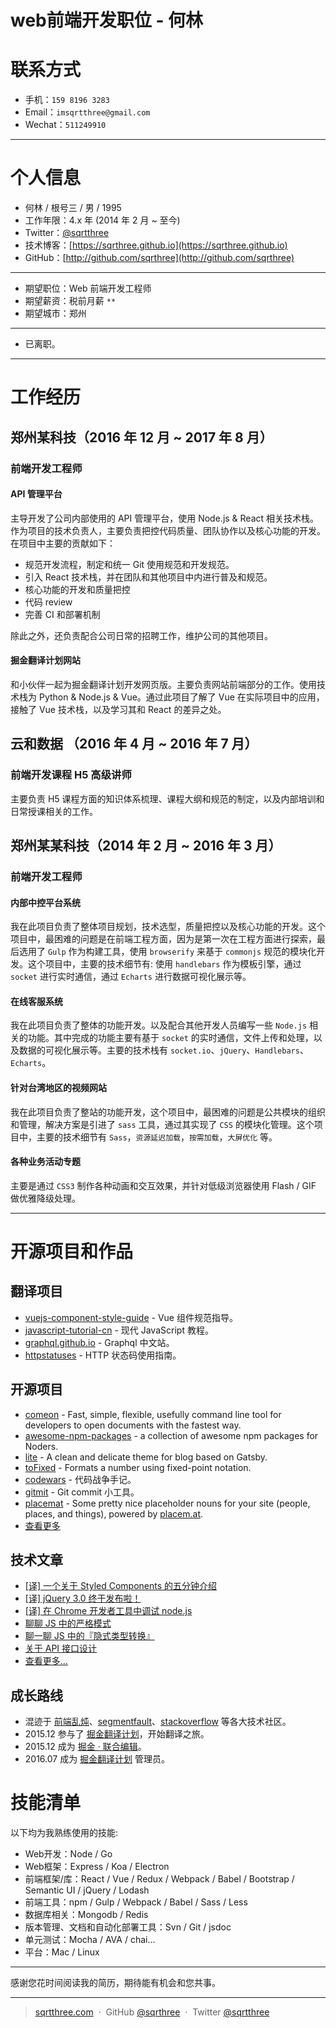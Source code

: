 # web前端开发职位 - 何林

# 联系方式

- 手机：`159 8196 3283`
- Email：`imsqrtthree@gmail.com`
- Wechat：`511249910`

---

# 个人信息

 - 何林 / 根号三 / 男 / 1995
 - 工作年限：4.x 年 (2014 年 2 月 ~ 至今)
 - Twitter：[@sqrtthree](https://twitter.com/sqrtthree)
 - 技术博客：[https://sqrthree.github.io](https://sqrthree.github.io)
 - GitHub：[http://github.com/sqrthree](http://github.com/sqrthree)

---

 - 期望职位：Web 前端开发工程师
 - 期望薪资：税前月薪 `**`
 - 期望城市：郑州

---

 - 已离职。

---

# 工作经历

## 郑州某科技（2016 年 12 月 ~ 2017 年 8 月）

### 前端开发工程师

#### API 管理平台

主导开发了公司内部使用的 API 管理平台，使用 Node.js & React 相关技术栈。作为项目的技术负责人，主要负责把控代码质量、团队协作以及核心功能的开发。在项目中主要的贡献如下：

- 规范开发流程，制定和统一 Git 使用规范和开发规范。
- 引入 React 技术栈，并在团队和其他项目中内进行普及和规范。
- 核心功能的开发和质量把控
- 代码 review
- 完善 CI 和部署机制

除此之外，还负责配合公司日常的招聘工作，维护公司的其他项目。

#### 掘金翻译计划网站

和小伙伴一起为掘金翻译计划开发网页版。主要负责网站前端部分的工作。使用技术栈为 Python & Node.js & Vue。通过此项目了解了 Vue 在实际项目中的应用，接触了 Vue 技术栈，以及学习其和 React 的差异之处。

## 云和数据 （2016 年 4 月 ~ 2016 年 7 月）

### 前端开发课程 H5 高级讲师

主要负责 H5 课程方面的知识体系梳理、课程大纲和规范的制定，以及内部培训和日常授课相关的工作。

## 郑州某某科技（2014 年 2 月 ~ 2016 年 3 月）

### 前端开发工程师

#### 内部中控平台系统

我在此项目负责了整体项目规划，技术选型，质量把控以及核心功能的开发。这个项目中，最困难的问题是在前端工程方面，因为是第一次在工程方面进行探索，最后选用了 `Gulp` 作为构建工具，使用 `browserify` 来基于 `commonjs` 规范的模块化开发。这个项目中，主要的技术细节有: 使用 `handlebars` 作为模板引擎，通过 `socket` 进行实时通信，通过 `Echarts` 进行数据可视化展示等。

#### 在线客服系统

我在此项目负责了整体的功能开发。以及配合其他开发人员编写一些 `Node.js`  相关的功能。其中完成的功能主要有基于 `socket` 的实时通信，文件上传和处理，以及数据的可视化展示等。主要的技术栈有 `socket.io`、`jQuery`、`Handlebars`、`Echarts`。

#### 针对台湾地区的视频网站

我在此项目负责了整站的功能开发，这个项目中，最困难的问题是公共模块的组织和管理，解决方案是引进了 `sass` 工具，通过其实现了 `CSS` 的模块化管理。这个项目中，主要的技术细节有 `Sass`，`资源延迟加载`，`按需加载`，`大屏优化` 等。

#### 各种业务活动专题

主要是通过 `CSS3` 制作各种动画和交互效果，并针对低级浏览器使用 Flash / GIF 做优雅降级处理。

---

# 开源项目和作品

## 翻译项目

- [vuejs-component-style-guide](https://github.com/sqrthree/vuejs-component-style-guide) - Vue 组件规范指导。
- [javascript-tutorial-cn](https://github.com/iliakan/javascript-tutorial-cn) - 现代 JavaScript 教程。
- [graphql.github.io](https://github.com/xitu/graphql.github.io) - Graphql 中文站。
- [httpstatuses](https://github.com/sqrthree/httpstatuses) - HTTP 状态码使用指南。

## 开源项目

- [comeon](https://github.com/sqrthree/comeon) -  Fast, simple, flexible, usefully command line tool for developers to open documents with the fastest way.
- [awesome-npm-packages](https://github.com/sqrthree/awesome-npm-packages) - a collection of awesome npm packages for Noders.
- [lite](https://github.com/sqrthree/lite) - A clean and delicate theme for blog based on Gatsby.
- [toFixed](https://github.com/sqrthree/toFixed) - Formats a number using fixed-point notation.
- [codewars](https://github.com/sqrthree/codewars) - 代码战争手记。
- [gitmit](https://github.com/sqrthree/gitmit) - Git commit 小工具。
- [placemat](https://github.com/sqrthree/placemat) - Some pretty nice placeholder nouns for your site (people, places, and things), powered by [placem.at](https://placem.at/).
- [查看更多](https://github.com/sqrthree?tab=repositories)

## 技术文章

- [[译] 一个关于 Styled Components 的五分钟介绍](https://github.com/sqrthree/sqrthree.github.io/issues/11)
- [[译] jQuery 3.0 终于发布啦！](http://blog.sqrtthree.com/2016/06/13/jQuery-3-0-Final-Released/)
- [[译] 在 Chrome 开发者工具中调试 node.js](http://blog.sqrtthree.com/2016/02/29/debugging-nodejs-in-chrome-devtools/)
- [聊聊 JS 中的严格模式](http://blog.sqrtthree.com/2015/10/09/strict-mode/)
- [聊一聊 JS 中的『隐式类型转换』](https://github.com/sqrthree/sqrthree.github.io/issues/5)
- [关于 API 接口设计](http://blog.sqrtthree.com/2015/09/08/api/)
- [查看更多...](https://github.com/sqrthree/sqrthree.github.io/issues)

## 成长路线

- 混迹于 [前端乱炖](http://www.html-js.com/card/799)、[segmentfault](http://segmentfault.com/u/sqrtthree)、[stackoverflow](http://stackoverflow.com/) 等各大技术社区。
- 2015.12 参与了 [掘金翻译计划](https://github.com/xitu/gold-miner)，开始翻译之旅。
- 2015.12 成为 [掘金 · 联合编辑](http://gold.xitu.io/about)。
- 2016.07 成为 [掘金翻译计划](https://github.com/xitu/gold-miner) 管理员。

# 技能清单

以下均为我熟练使用的技能:

- Web开发：Node / Go
- Web框架：Express / Koa / Electron
- 前端框架/库：React / Vue / Redux / Webpack / Babel / Bootstrap / Semantic UI / jQuery / Lodash
- 前端工具：npm / Gulp / Webpack / Babel / Sass / Less
- 数据库相关：Mongodb / Redis
- 版本管理、文档和自动化部署工具：Svn / Git / jsdoc
- 单元测试：Mocha / AVA / chai...
- 平台：Mac / Linux

---

感谢您花时间阅读我的简历，期待能有机会和您共事。

---

> [sqrtthree.com](http://sqrtthree.com/) &nbsp;&middot;&nbsp;
> GitHub [@sqrthree](https://github.com/sqrthree) &nbsp;&middot;&nbsp;
> Twitter [@sqrtthree](https://twitter.com/sqrtthree)


